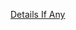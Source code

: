 [Details If Any](https://github.com/deathbybandaid/piholeparser/blob/master/RecentRunLogs/parsingscripts/DisconnectAdvertisingFilter.md)

